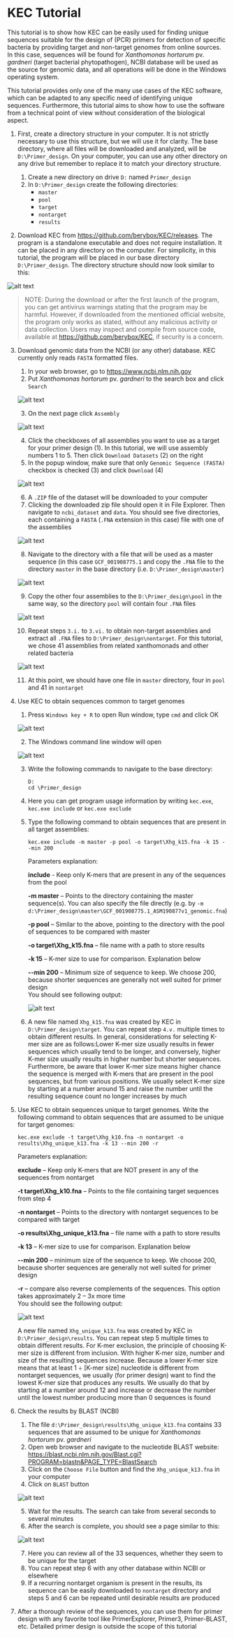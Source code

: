 # KEC Tutorial

This tutorial is to show how KEC can be easily used for finding unique sequences suitable for the design of (PCR) primers for detection of specific bacteria by providing target and non-target genomes from online sources. In this case, sequences will be found for *Xanthomonas hortorum* pv. *gardneri* (target bacterial phytopathogen), NCBI database will be used as the source for genomic data, and all operations will be done in the Windows operating system. 

This tutorial provides only one of the many use cases of the KEC software, which can be adapted to any specific need of identifying unique sequences. Furthermore, this tutorial aims to show how to use the software from a technical point of view without consideration of the biological aspect.

1. First, create a directory structure in your computer. It is not strictly necessary to use this structure, but we will use it for clarity. The base directory, where all files will be downloaded and analyzed, will be   `D:\Primer_design`. On your computer, you can use any other directory on any drive but remember to replace it to match your directory structure.
    1. Create a new directory on drive `D:` named `Primer_design`
    2. In `D:\Primer_design` create the following directories:
        - `master`
        - `pool`
        - `target`
        - `nontarget`
        - `results`

2. Download KEC from <https://github.com/berybox/KEC/releases>. The program is a standalone executable and does not require installation. It can be placed in any directory on the computer. For simplicity, in this tutorial, the program will be placed in our base directory `D:\Primer_design`. The directory structure should now look similar to this:

 ![alt text](./assets/tutorial_fig01.png "Suggested directory structure")

> NOTE: During the download or after the first launch of the program, you can get antivirus warnings stating that the program may be harmful. However, if downloaded from the mentioned official website, the program only works as stated, without any malicious activity or data collection. Users may inspect and compile from source code, available at <https://github.com/berybox/KEC>, if security is a concern.

3. Download genomic data from the NCBI (or any other) database. KEC currently only reads `FASTA` formatted files.
    1. In your web browser, go to <https://www.ncbi.nlm.nih.gov>
    2. Put *Xanthomonas hortorum* pv. *gardneri* to the search box and click `Search` 
    
    ![alt text](./assets/tutorial_fig02.png "NCBI database search")

    3. On the next page click `Assembly`
    
    ![alt text](./assets/tutorial_fig03.png "NCBI database search")
    
    4. Click the checkboxes of all assemblies you want to use as a target for your primer design (1). In this tutorial, we will use assembly numbers 1 to 5. Then click `Download Datasets` (2) on the right
    5. In the popup window, make sure that only `Genomic Sequence (FASTA)` checkbox is checked (3) and click `Download` (4) 
    
    ![alt text](./assets/tutorial_fig04.png "NCBI database search")
    
    6. A `.ZIP` file of the dataset will be downloaded to your computer
    7. Clicking the downloaded zip file should open it in File Explorer. Then navigate to `ncbi_dataset` and `data`. You should see five directories, each containing a `FASTA` (`.FNA` extension in this case) file with one of the assemblies 
    
    ![alt text](./assets/tutorial_fig05.png "Downloaded assemblies")
    
    8. Navigate to the directory with a file that will be used as a master sequence (in this case `GCF_001908775.1` and copy the `.FNA` file to the directory `master` in the base directory (i.e. `D:\Primer_design\master`) 
    
    ![alt text](./assets/tutorial_fig06.png "Copy assembly")
    
    9. Copy the other four assemblies to the `D:\Primer_design\pool` in the same way, so the directory `pool` will contain four `.FNA` files 
    
    ![alt text](./assets/tutorial_fig07.png "Pool directory content")

    10. Repeat steps `3.i.` to `3.vi.` to obtain non-target assemblies and extract all `.FNA` files to `D:\Primer_design\nontarget`. For this tutorial, we chose 41 assemblies from related xanthomonads and other related bacteria
    
    ![alt text](./assets/tutorial_fig08.png "Non-target directory content")

    11. At this point, we should have one file in `master` directory, four in `pool` and 41 in `nontarget`

4. Use KEC to obtain sequences common to target genomes
    1. Press `Windows key + R` to open Run window, type `cmd` and click OK

    ![alt text](./assets/tutorial_fig09.png "Windows RUN window")

    2. The Windows command line window will open

    ![alt text](./assets/tutorial_fig10.png "Windows command line")

    3. Write the following commands to navigate to the base directory:
        ```
        D:
        cd \Primer_design
        ```
    4. Here you can get program usage information by writing `kec.exe`, `kec.exe include` or `kec.exe exclude`
    5. Type the following command to obtain sequences that are present in all target assemblies:
        ```
        kec.exe include -m master -p pool -o target\Xhg_k15.fna -k 15 --min 200
        ```
        Parameters explanation:

        **include** - Keep only K-mers that are present in any of the sequences from the pool

        **-m master** – Points to the directory containing the master sequence(s). You can also specify the file directly (e.g. by `-m d:\Primer_design\master\GCF_001908775.1_ASM190877v1_genomic.fna`)

        **-p pool** – Similar to the above, pointing to the directory with the pool of sequences to be compared with master

        **-o target\Xhg_k15.fna** – file name with a path to store results

        **-k 15** – K-mer size to use for comparison. Explanation below

        **--min 200** – Minimum size of sequence to keep. We choose 200, because shorter sequences are generally not well suited for primer design\
        You should see following output:
        
        ![alt text](./assets/tutorial_fig11.png "KEC include output")

    6. A new file named `Xhg_k15.fna` was created by KEC in `D:\Primer_design\target`. You can repeat step `4.v.` multiple times to obtain different results. In general, considerations for selecting K-mer size are as follows:Lower K-mer size usually results in fewer sequences which usually tend to be longer, and conversely, higher K-mer size usually results in higher number but shorter sequences. Furthermore, be aware that lower K-mer size means higher chance the sequence is merged with K-mers that are present in the pool sequences, but from various positions. We usually select K-mer size by starting at a number around 15 and raise the number until the resulting sequence count no longer increases by much

5. Use KEC to obtain sequences unique to target genomes. Write the following command to obtain sequences that are assumed to be unique for target genomes:
    ```
    kec.exe exclude -t target\Xhg_k10.fna -n nontarget -o results\Xhg_unique_k13.fna -k 13 --min 200 -r
    ```
    Parameters explanation:

    **exclude** – Keep only K-mers that are NOT present in any of the sequences from nontarget
    
    **-t target\Xhg_k10.fna** – Points to the file containing target sequences from step 4
    
    **-n nontarget** – Points to the directory with nontarget sequences to be compared with target
    
    **-o results\Xhg_unique_k13.fna** – file name with a path to store results
    
    **-k 13** – K-mer size to use for comparison. Explanation below
    
    **--min 200** – minimum size of the sequence to keep. We choose 200, because shorter sequences are generally not well suited for primer design
    
    **-r** – compare also reverse complements of the sequences. This option takes approximately 2 – 3x more time\
    You should see the following output:
    
    ![alt text](./assets/tutorial_fig12.png "KEC exclude output")

    A new file named `Xhg_unique_k13.fna` was created by KEC in `D:\Primer_design\results`. You can repeat step 5 multiple times to obtain different results. For K-mer exclusion, the principle of choosing K-mer size is different from inclusion. With higher K-mer size, number and size of the resulting sequences increase. Because a lower K-mer size means that at least 1 $\div$ [K-mer size] nucleotide is different from nontarget sequences, we usually (for primer design) want to find the lowest K-mer size that produces any results. We usually do that by starting at a number around 12 and increase or decrease the number until the lowest number producing more than 0 sequences is found

6. Check the results by BLAST (NCBI)
    1. The file `d:\Primer_design\results\Xhg_unique_k13.fna` contains 33 sequences that are assumed to be unique for *Xanthomonas hortorum* pv. *gardneri*
    2. Open web browser and navigate to the nucleotide BLAST website: <https://blast.ncbi.nlm.nih.gov/Blast.cgi?PROGRAM=blastn&PAGE_TYPE=BlastSearch>
    3. Click on the `Choose File` button and find the `Xhg_unique_k13.fna` in your computer
    4. Click on `BLAST` button

    ![alt text](./assets/tutorial_fig13.png "NCBI BLAST")

    5. Wait for the results. The search can take from several seconds to several minutes
    6. After the search is complete, you should see a page similar to this:

    ![alt text](./assets/tutorial_fig14.png "NCBI BLAST result")

    7. Here you can review all of the 33 sequences, whether they seem to be unique for the target
    8. You can repeat step 6 with any other database within NCBI or elsewhere
    9. If a recurring nontarget organism is present in the results, its sequence can be easily downloaded to `nontarget` directory and steps 5 and 6 can be repeated until desirable results are produced

7. After a thorough review of the sequences, you can use them for primer design with any favorite tool like PrimerExplorer, Primer3, Primer-BLAST, etc. Detailed primer design is outside the scope of this tutorial